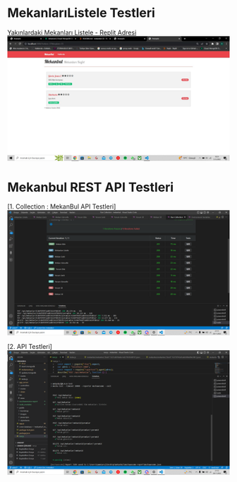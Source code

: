 # MekanlarıListele Testleri

[Yakınlardaki Mekanları Listele - Replit Adresi](https://mekanbul-5.sedanurceylan.repl.co/?enlem=37&boylam=35)
![Yakınlardaki Mekanları Listele - Replit Adresi](./resimler/mekanlistelee.jpg)





# Mekanbul REST API Testleri


[1. Collection : MekanBul API Testleri]
![1. Collection : MekanBul API Testleri](./resimler/CollectionApiTest.png)

[2. API Testleri]
![2. API Testleri](./resimler/ApiTest.png)

